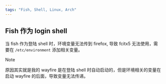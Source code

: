 ```yaml
---
tags: "Fish, Shell, Linux, Arch"
---
```


## Fish 作为 login shell

当 fish 作为登陆 shell 时，环境变量无法传到 firefox, 导致 fcitx5 无法使用，需要在 `/etc/environment` 添加相关变量。

> [!note]
> 原因其实就是我的 wayfire 是在登陆 shell 时自动启动的，但是环境相关的变量在启动 wayfire 的后面，导致变量无法传递。
